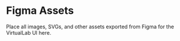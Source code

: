 # Figma Assets

Place all images, SVGs, and other assets exported from Figma for the VirtualLab UI here. 